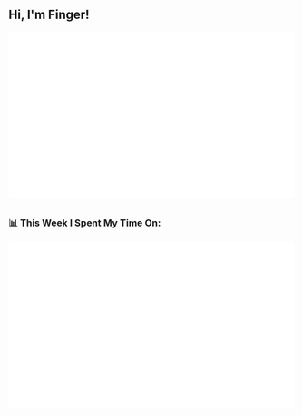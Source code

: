 <h2> Hi, I'm Finger!</h2>

<img align="right" src="https://raw.githubusercontent.com/spianmo/github-stats/master/generated/overview.svg#gh-light-mode-only">

<!-- <img align="right" height="160em" src="https://github-readme-stats-eight-theta.vercel.app/api/top-langs/?username=spianmo&layout=compact&langs_count=8&theme=algolia"/>	 -->
	
```go
package main

type Me struct {
	Name   string
	Job    string
	Code   string
	Skills string
}

func main() {
	me := &Me{
		Name:   "Finger",
		Job:    "Client-side Engineer",
		Code:   "Java and C++ and Others",
		Skills: "Android Security NLP ^o^",
	}
	_ = me
}
```


<h3>📊 This Week I Spent My Time On:</h3>
<img align='right' src="https://raw.githubusercontent.com/spianmo/github-stats/master/generated/languages.svg#gh-light-mode-only">

<!--START_SECTION:waka-->

```text
Java                   29 hrs 57 mins  █████████████████▒░░░░░░░   68.87 %
XML                    8 hrs 12 mins   ████▓░░░░░░░░░░░░░░░░░░░░   18.86 %
Groovy                 2 hrs 36 mins   █▒░░░░░░░░░░░░░░░░░░░░░░░   05.98 %
Gradle                 1 hr 26 mins    ▓░░░░░░░░░░░░░░░░░░░░░░░░   03.30 %
Properties             45 mins         ▒░░░░░░░░░░░░░░░░░░░░░░░░   01.73 %
GitIgnore file         10 mins         ░░░░░░░░░░░░░░░░░░░░░░░░░   00.42 %
```

<!--END_SECTION:waka-->
